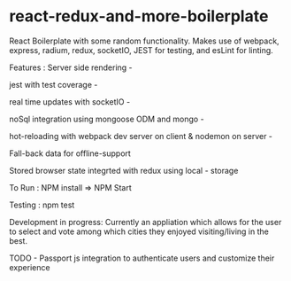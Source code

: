 # react-redux-and-more-boilerplate
React Boilerplate with some random functionality. Makes use of webpack, express, radium, redux, socketIO, JEST for testing, and esLint for linting.

Features : Server side rendering  - 

jest with test coverage - 

real time updates with socketIO - 

noSql integration using mongoose ODM and mongo - 

hot-reloading with webpack dev server on client & nodemon on server - 

Fall-back data for offline-support

Stored browser state integrted with redux using local - storage


To Run : NPM install => NPM Start

Testing : npm test


Development in progress: Currently an appliation which allows for the user to select and vote among which cities they enjoyed visiting/living in the best.

TODO - Passport js integration to authenticate users and customize their experience

